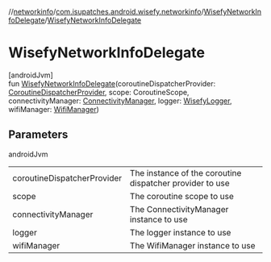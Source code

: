 //[networkinfo](../../../index.md)/[com.isupatches.android.wisefy.networkinfo](../index.md)/[WisefyNetworkInfoDelegate](index.md)/[WisefyNetworkInfoDelegate](-wisefy-network-info-delegate.md)

# WisefyNetworkInfoDelegate

[androidJvm]\
fun [WisefyNetworkInfoDelegate](-wisefy-network-info-delegate.md)(coroutineDispatcherProvider: [CoroutineDispatcherProvider](../../../../core/core/com.isupatches.android.wisefy.core.coroutines/-coroutine-dispatcher-provider/index.md), scope: CoroutineScope, connectivityManager: [ConnectivityManager](https://developer.android.com/reference/kotlin/android/net/ConnectivityManager.html), logger: [WisefyLogger](../../../../core/core/com.isupatches.android.wisefy.core.logging/-wisefy-logger/index.md), wifiManager: [WifiManager](https://developer.android.com/reference/kotlin/android/net/wifi/WifiManager.html))

## Parameters

androidJvm

| | |
|---|---|
| coroutineDispatcherProvider | The instance of the coroutine dispatcher provider to use |
| scope | The coroutine scope to use |
| connectivityManager | The ConnectivityManager instance to use |
| logger | The logger instance to use |
| wifiManager | The WifiManager instance to use |
